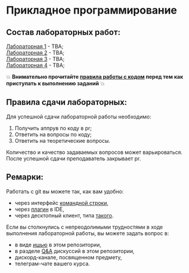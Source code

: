 # Прикладное программирование  

## Состав лабораторных работ:  
[Лабораторная 1]() - ТВА;  
[Лабораторная 2]() - ТВА;  
[Лабораторная 3]() - ТВА;  
[Лабораторная 4]() - ТВА;  

:collision: **Внимательно прочитайте [правила работы с кодом](https://github.com/itsecd/application-programming-labs/discussions/3) перед тем как приступать к выполнению заданий** :collision:

## Правила сдачи лабораторных:
Для успешной сдачи лабораторной работы необходимо:
1. Получить аппрув по коду в pr;
2. Ответить на вопросы по коду;
3. Ответить на теоретические вопросы.  

Количество и качество задаваемых вопросов может варьироваться.
После успешной сдачи преподаватель закрывает pr.

## Ремарки:
Работать с git вы можете так, как вам удобно:
* через интерфейс [командной строки](https://git-scm.com/book/en/v2/Getting-Started-Installing-Git),
* через [плагин](https://www.jetbrains.com/help/pycharm/set-up-a-git-repository.html#fetch) в IDE,
* через десктопный клиент, типа [такого](https://desktop.github.com/).

Если вы столкнулись с непреодолимыми трудностями в ходе выполнения лабораторной работы, вы можете задать вопрос в:
* в виде [ишью](https://github.com/itsecd/application-programming-labs/issues/new/choose) в этом репозитории,
* в разделе [Q&A](https://github.com/itsecd/application-programming-labs/discussions/categories/q-a) дискуссий в этом репозитории,
* дискорд-канале, посвященном предмету,
* телеграм-чате вашего курса.
